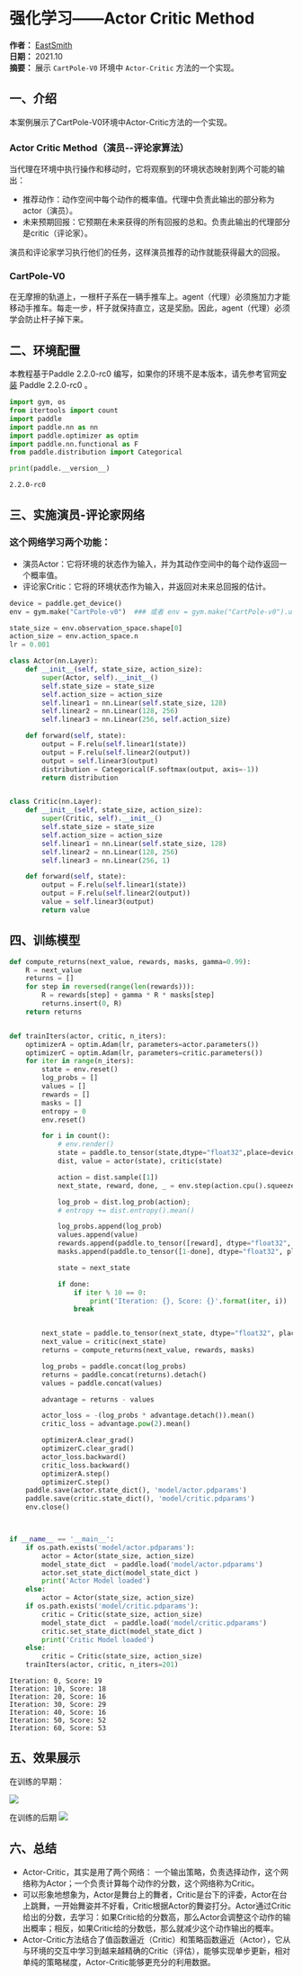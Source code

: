 # **强化学习——Actor Critic Method**
**作者：** [EastSmith](https://github.com/EastSmith)<br>
**日期：** 2021.10 <br>
**摘要：** 展示 `CartPole-V0` 环境中 `Actor-Critic` 方法的一个实现。

## **一、介绍**
本案例展示了CartPole-V0环境中Actor-Critic方法的一个实现。

### Actor Critic Method（演员--评论家算法）
当代理在环境中执行操作和移动时，它将观察到的环境状态映射到两个可能的输出：
* 推荐动作：动作空间中每个动作的概率值。代理中负责此输出的部分称为actor（演员）。
* 未来预期回报：它预期在未来获得的所有回报的总和。负责此输出的代理部分是critic（评论家）。

演员和评论家学习执行他们的任务，这样演员推荐的动作就能获得最大的回报。

### CartPole-V0
在无摩擦的轨道上，一根杆子系在一辆手推车上。agent（代理）必须施加力才能移动手推车。每走一步，杆子就保持直立，这是奖励。因此，agent（代理）必须学会防止杆子掉下来。

## **二、环境配置**
本教程基于Paddle 2.2.0-rc0 编写，如果你的环境不是本版本，请先参考官网[安装](https://www.paddlepaddle.org.cn/install/quick) Paddle 2.2.0-rc0 。


```python
import gym, os
from itertools import count
import paddle
import paddle.nn as nn
import paddle.optimizer as optim
import paddle.nn.functional as F
from paddle.distribution import Categorical

print(paddle.__version__)
```

    2.2.0-rc0


## **三、实施演员-评论家网络**
### 这个网络学习两个功能：
* 演员Actor：它将环境的状态作为输入，并为其动作空间中的每个动作返回一个概率值。
* 评论家Critic：它将的环境状态作为输入，并返回对未来总回报的估计。


```python
device = paddle.get_device()
env = gym.make("CartPole-v0")  ### 或者 env = gym.make("CartPole-v0").unwrapped 开启无锁定环境训练

state_size = env.observation_space.shape[0]
action_size = env.action_space.n
lr = 0.001

class Actor(nn.Layer):
    def __init__(self, state_size, action_size):
        super(Actor, self).__init__()
        self.state_size = state_size
        self.action_size = action_size
        self.linear1 = nn.Linear(self.state_size, 128)
        self.linear2 = nn.Linear(128, 256)
        self.linear3 = nn.Linear(256, self.action_size)

    def forward(self, state):
        output = F.relu(self.linear1(state))
        output = F.relu(self.linear2(output))
        output = self.linear3(output)
        distribution = Categorical(F.softmax(output, axis=-1))
        return distribution


class Critic(nn.Layer):
    def __init__(self, state_size, action_size):
        super(Critic, self).__init__()
        self.state_size = state_size
        self.action_size = action_size
        self.linear1 = nn.Linear(self.state_size, 128)
        self.linear2 = nn.Linear(128, 256)
        self.linear3 = nn.Linear(256, 1)

    def forward(self, state):
        output = F.relu(self.linear1(state))
        output = F.relu(self.linear2(output))
        value = self.linear3(output)
        return value

```

## **四、训练模型**


```python
def compute_returns(next_value, rewards, masks, gamma=0.99):
    R = next_value
    returns = []
    for step in reversed(range(len(rewards))):
        R = rewards[step] + gamma * R * masks[step]
        returns.insert(0, R)
    return returns


def trainIters(actor, critic, n_iters):
    optimizerA = optim.Adam(lr, parameters=actor.parameters())
    optimizerC = optim.Adam(lr, parameters=critic.parameters())
    for iter in range(n_iters):
        state = env.reset()
        log_probs = []
        values = []
        rewards = []
        masks = []
        entropy = 0
        env.reset()

        for i in count():
            # env.render()
            state = paddle.to_tensor(state,dtype="float32",place=device)
            dist, value = actor(state), critic(state)

            action = dist.sample([1])
            next_state, reward, done, _ = env.step(action.cpu().squeeze(0).numpy()) 

            log_prob = dist.log_prob(action);
            # entropy += dist.entropy().mean()

            log_probs.append(log_prob)
            values.append(value)
            rewards.append(paddle.to_tensor([reward], dtype="float32", place=device))
            masks.append(paddle.to_tensor([1-done], dtype="float32", place=device))

            state = next_state

            if done:
                if iter % 10 == 0:
                    print('Iteration: {}, Score: {}'.format(iter, i))
                break


        next_state = paddle.to_tensor(next_state, dtype="float32", place=device)
        next_value = critic(next_state)
        returns = compute_returns(next_value, rewards, masks)

        log_probs = paddle.concat(log_probs)
        returns = paddle.concat(returns).detach()
        values = paddle.concat(values)

        advantage = returns - values

        actor_loss = -(log_probs * advantage.detach()).mean()
        critic_loss = advantage.pow(2).mean()

        optimizerA.clear_grad()
        optimizerC.clear_grad()
        actor_loss.backward()
        critic_loss.backward()
        optimizerA.step()
        optimizerC.step()
    paddle.save(actor.state_dict(), 'model/actor.pdparams')
    paddle.save(critic.state_dict(), 'model/critic.pdparams')
    env.close()



if __name__ == '__main__':
    if os.path.exists('model/actor.pdparams'):
        actor = Actor(state_size, action_size)
        model_state_dict  = paddle.load('model/actor.pdparams')
        actor.set_state_dict(model_state_dict )
        print('Actor Model loaded')
    else:
        actor = Actor(state_size, action_size)
    if os.path.exists('model/critic.pdparams'):
        critic = Critic(state_size, action_size)
        model_state_dict  = paddle.load('model/critic.pdparams')
        critic.set_state_dict(model_state_dict )
        print('Critic Model loaded')
    else:
        critic = Critic(state_size, action_size)
    trainIters(actor, critic, n_iters=201)
```

    Iteration: 0, Score: 19
    Iteration: 10, Score: 18
    Iteration: 20, Score: 16
    Iteration: 30, Score: 29
    Iteration: 40, Score: 16
    Iteration: 50, Score: 52
    Iteration: 60, Score: 53


## **五、效果展示**
在训练的早期：

![](https://ai-studio-static-online.cdn.bcebos.com/d8826cc5bb8a4106bdd871a7f35c449d90029a3ae3f6465aa373c614baa78a9f)

在训练的后期
![](https://ai-studio-static-online.cdn.bcebos.com/88b967da1ba74e049b3ff28dd9083d1e527ba734dc064a798374f99199f84086)


## **六、总结**

* Actor-Critic，其实是用了两个网络： 一个输出策略，负责选择动作，这个网络称为Actor；一个负责计算每个动作的分数，这个网络称为Critic。
* 可以形象地想象为，Actor是舞台上的舞者，Critic是台下的评委，Actor在台上跳舞，一开始舞姿并不好看，Critic根据Actor的舞姿打分。Actor通过Critic给出的分数，去学习：如果Critic给的分数高，那么Actor会调整这个动作的输出概率；相反，如果Critic给的分数低，那么就减少这个动作输出的概率。
* Actor-Critic方法结合了值函数逼近（Critic）和策略函数逼近（Actor），它从与环境的交互中学习到越来越精确的Critic（评估），能够实现单步更新，相对单纯的策略梯度，Actor-Critic能够更充分的利用数据。

